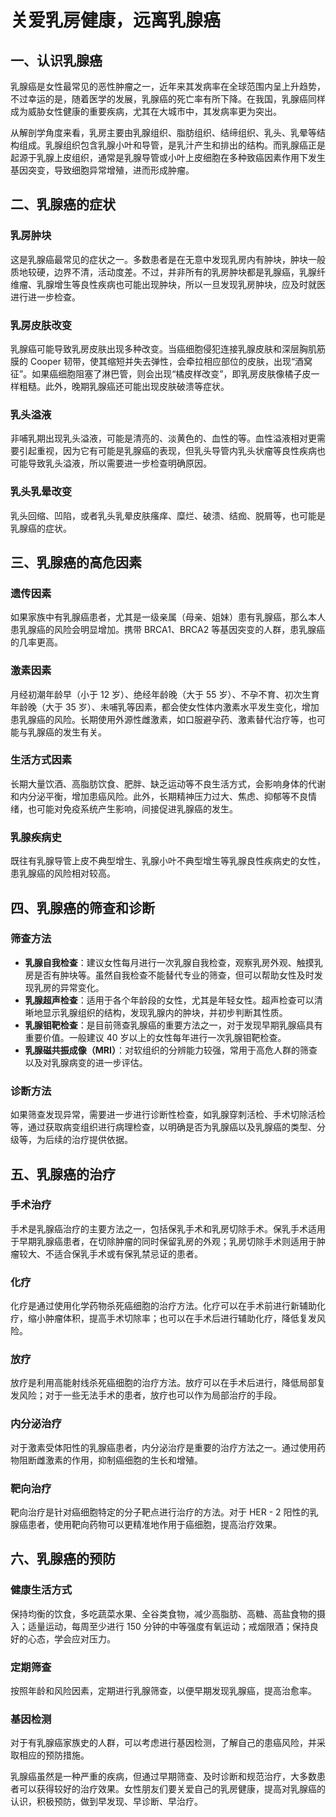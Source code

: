 # 关爱乳房健康，远离乳腺癌

## 一、认识乳腺癌
乳腺癌是女性最常见的恶性肿瘤之一，近年来其发病率在全球范围内呈上升趋势，不过幸运的是，随着医学的发展，乳腺癌的死亡率有所下降。在我国，乳腺癌同样成为威胁女性健康的重要疾病，尤其在大城市中，其发病率更为突出。

从解剖学角度来看，乳房主要由乳腺组织、脂肪组织、结缔组织、乳头、乳晕等结构组成。乳腺组织包含乳腺小叶和导管，是乳汁产生和排出的结构。而乳腺癌正是起源于乳腺上皮组织，通常是乳腺导管或小叶上皮细胞在多种致癌因素作用下发生基因突变，导致细胞异常增殖，进而形成肿瘤。

## 二、乳腺癌的症状
### 乳房肿块
这是乳腺癌最常见的症状之一。多数患者是在无意中发现乳房内有肿块，肿块一般质地较硬，边界不清，活动度差。不过，并非所有的乳房肿块都是乳腺癌，乳腺纤维瘤、乳腺增生等良性疾病也可能出现肿块，所以一旦发现乳房肿块，应及时就医进行进一步检查。
### 乳房皮肤改变
乳腺癌可能导致乳房皮肤出现多种改变。当癌细胞侵犯连接乳腺皮肤和深层胸肌筋膜的 Cooper 韧带，使其缩短并失去弹性，会牵拉相应部位的皮肤，出现“酒窝征”。如果癌细胞阻塞了淋巴管，则会出现“橘皮样改变”，即乳房皮肤像橘子皮一样粗糙。此外，晚期乳腺癌还可能出现皮肤破溃等症状。
### 乳头溢液
非哺乳期出现乳头溢液，可能是清亮的、淡黄色的、血性的等。血性溢液相对更需要引起重视，因为它有可能是乳腺癌的表现，但乳头导管内乳头状瘤等良性疾病也可能导致乳头溢液，所以需要进一步检查明确原因。
### 乳头乳晕改变
乳头回缩、凹陷，或者乳头乳晕皮肤瘙痒、糜烂、破溃、结痂、脱屑等，也可能是乳腺癌的症状。

## 三、乳腺癌的高危因素
### 遗传因素
如果家族中有乳腺癌患者，尤其是一级亲属（母亲、姐妹）患有乳腺癌，那么本人患乳腺癌的风险会明显增加。携带 BRCA1、BRCA2 等基因突变的人群，患乳腺癌的几率更高。
### 激素因素
月经初潮年龄早（小于 12 岁）、绝经年龄晚（大于 55 岁）、不孕不育、初次生育年龄晚（大于 35 岁）、未哺乳等因素，都会使女性体内激素水平发生变化，增加患乳腺癌的风险。长期使用外源性雌激素，如口服避孕药、激素替代治疗等，也可能与乳腺癌的发生有关。
### 生活方式因素
长期大量饮酒、高脂肪饮食、肥胖、缺乏运动等不良生活方式，会影响身体的代谢和内分泌平衡，增加患癌风险。此外，长期精神压力过大、焦虑、抑郁等不良情绪，也可能对免疫系统产生影响，间接促进乳腺癌的发生。
### 乳腺疾病史
既往有乳腺导管上皮不典型增生、乳腺小叶不典型增生等乳腺良性疾病史的女性，患乳腺癌的风险相对较高。

## 四、乳腺癌的筛查和诊断
### 筛查方法
- **乳腺自我检查**：建议女性每月进行一次乳腺自我检查，观察乳房外观、触摸乳房是否有肿块等。虽然自我检查不能替代专业的筛查，但可以帮助女性及时发现乳房的异常变化。
- **乳腺超声检查**：适用于各个年龄段的女性，尤其是年轻女性。超声检查可以清晰地显示乳腺组织的结构，发现乳腺内的肿块，并初步判断其性质。
- **乳腺钼靶检查**：是目前筛查乳腺癌的重要方法之一，对于发现早期乳腺癌具有重要价值。一般建议 40 岁以上的女性每年进行一次乳腺钼靶检查。
- **乳腺磁共振成像（MRI）**：对软组织的分辨能力较强，常用于高危人群的筛查以及对乳腺病变的进一步评估。

### 诊断方法
如果筛查发现异常，需要进一步进行诊断性检查，如乳腺穿刺活检、手术切除活检等，通过获取病变组织进行病理检查，以明确是否为乳腺癌以及乳腺癌的类型、分级等，为后续的治疗提供依据。

## 五、乳腺癌的治疗
### 手术治疗
手术是乳腺癌治疗的主要方法之一，包括保乳手术和乳房切除手术。保乳手术适用于早期乳腺癌患者，在切除肿瘤的同时保留乳房的外观；乳房切除手术则适用于肿瘤较大、不适合保乳手术或有保乳禁忌证的患者。
### 化疗
化疗是通过使用化学药物杀死癌细胞的治疗方法。化疗可以在手术前进行新辅助化疗，缩小肿瘤体积，提高手术切除率；也可以在手术后进行辅助化疗，降低复发风险。
### 放疗
放疗是利用高能射线杀死癌细胞的治疗方法。放疗可以在手术后进行，降低局部复发风险；对于一些无法手术的患者，放疗也可以作为局部治疗的手段。
### 内分泌治疗
对于激素受体阳性的乳腺癌患者，内分泌治疗是重要的治疗方法之一。通过使用药物阻断雌激素的作用，抑制癌细胞的生长和增殖。
### 靶向治疗
靶向治疗是针对癌细胞特定的分子靶点进行治疗的方法。对于 HER - 2 阳性的乳腺癌患者，使用靶向药物可以更精准地作用于癌细胞，提高治疗效果。

## 六、乳腺癌的预防
### 健康生活方式
保持均衡的饮食，多吃蔬菜水果、全谷类食物，减少高脂肪、高糖、高盐食物的摄入；适量运动，每周至少进行 150 分钟的中等强度有氧运动；戒烟限酒；保持良好的心态，学会应对压力。
### 定期筛查
按照年龄和风险因素，定期进行乳腺筛查，以便早期发现乳腺癌，提高治愈率。
### 基因检测
对于有乳腺癌家族史的人群，可以考虑进行基因检测，了解自己的患癌风险，并采取相应的预防措施。

乳腺癌虽然是一种严重的疾病，但通过早期筛查、及时诊断和规范治疗，大多数患者可以获得较好的治疗效果。女性朋友们要关爱自己的乳房健康，提高对乳腺癌的认识，积极预防，做到早发现、早诊断、早治疗。  